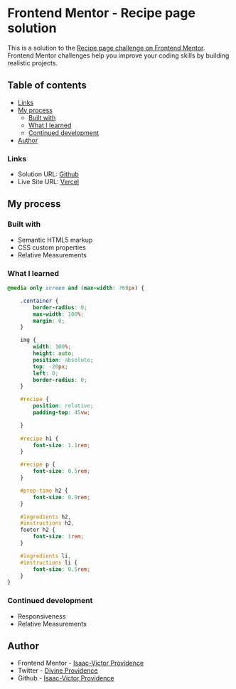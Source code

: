 # Frontend Mentor - Recipe page solution

This is a solution to the [Recipe page challenge on Frontend Mentor](https://www.frontendmentor.io/challenges/recipe-page-KiTsR8QQKm). Frontend Mentor challenges help you improve your coding skills by building realistic projects. 

## Table of contents
- [Links](#links)
- [My process](#my-process)
  - [Built with](#built-with)
  - [What I learned](#what-i-learned)
  - [Continued development](#continued-development)
- [Author](#author)

### Links

- Solution URL: [Github](https://github.com/Emoji123-s/recipe-page)
- Live Site URL: [Vercel](https://recipe-page-smoky-omega.vercel.app/)

## My process

### Built with

- Semantic HTML5 markup
- CSS custom properties
- Relative Measurements

### What I learned

```css
@media only screen and (max-width: 768px) {

    .container {
        border-radius: 0; 
        max-width: 100%; 
        margin: 0; 
    }

    img {
        width: 100%; 
        height: auto; 
        position: absolute; 
        top: -20px; 
        left: 0; 
        border-radius: 0; 
    }

    #recipe {
        position: relative; 
        padding-top: 45vw;

    }
    
    #recipe h1 {
        font-size: 1.1rem;
    }

    #recipe p {
        font-size: 0.5rem;
    }

    #prep-time h2 {
        font-size: 0.9rem;
    }

    #ingredients h2,
    #instructions h2,
    footer h2 {
        font-size: 1rem;
    }

    #ingredients li,
    #instructions li {
        font-size: 0.5rem;
    }
}
```

### Continued development

- Responsiveness
- Relative Measurements

## Author

- Frontend Mentor - [Isaac-Victor Providence](https://www.frontendmentor.io/profile/Emoji123-s)
- Twitter - [Divine Providence](https://twitter.com/p_r_o_v_i_dence)
- Github - [Isaac-Victor Providence](https://github.com/Emoji123-s)
